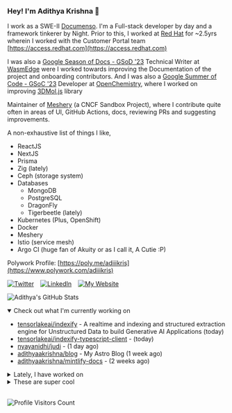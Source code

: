 ### Hey! I'm Adithya Krishna 👋
  
I work as a SWE-II [Documenso](https://documenso.com). I'm a Full-stack developer by day and a framework tinkerer by Night. Prior to this, I worked at [Red Hat](https://redhat.com) for ~2.5yrs wherein I worked with the Customer Portal team [https://access.redhat.com](https://access.redhat.com)

I was also a [Google Season of Docs - GSoD '23](https://developers.google.com/season-of-docs) Technical Writer at [WasmEdge](https://github.com/WasmEdge) were I worked towards improving the Documentation of the project and onboarding contributors. And I was also a [Google Summer of Code - GSoC '23](https://summerofcode.withgoogle.com/) Developer at [OpenChemistry](https://openchemistry.org), where I worked on improving [3DMol.js](https://github.com/3dmol/3Dmol.js) library

Maintainer of [Meshery](https://github.com/meshery) (a CNCF Sandbox Project), where I contribute quite often in areas of UI, GitHub Actions, docs, reviewing PRs and suggesting improvements.

A non-exhaustive list of things I like,

- ReactJS
- NextJS
- Prisma
- Zig (lately)
- Ceph (storage system)
- Databases
  - MongoDB
  - PostgreSQL
  - DragonFly
  - Tigerbeetle (lately)
- Kubernetes (Plus, OpenShift)
- Docker
- Meshery
- Istio (service mesh)
- Argo CI (huge fan of Akuity or as I call it, A Cutie :P)

Polywork Profile: [https://poly.me/adiiikris](https://www.polywork.com/adiiikris)

[![Twitter](https://img.shields.io/badge/-@adii_kris-%231DA1F2?style=for-the-badge&logo=twitter&logoColor=ffffff)](https:/twitter.adikris.in) &ensp;
[![LinkedIn](https://img.shields.io/badge/-Adithya%20Krishna-%230A67C3?style=for-the-badge&logo=linkedin&logoColor=ffffff)](https://linkedin.adikris.in/) &ensp;
[![My Website](https://img.shields.io/badge/-My%20Website-%230A67C3?style=for-the-badge)](https://adikris.in/)



![Adithya's GitHub Stats](https://github-readme-stats.vercel.app/api?username=adithyaakrishna&show_icons=true&hide_border=true&title_color=fff&icon_color=79ff97&text_color=9f9f9f&bg_color=151515)


<details open="true">
  <summary>Check out what I'm currently working on</summary>
  
  - [tensorlakeai/indexify](https://github.com/tensorlakeai/indexify) - A realtime and indexing and structured extraction engine for Unstructured Data to build Generative AI Applications (today)
  - [tensorlakeai/indexify-typescript-client](https://github.com/tensorlakeai/indexify-typescript-client) -  (today)
  - [nyayanidhi/judi](https://github.com/nyayanidhi/judi) -  (1 day ago)
  - [adithyaakrishna/blog](https://github.com/adithyaakrishna/blog) - My Astro Blog (1 week ago)
  - [adithyaakrishna/mintlify-docs](https://github.com/adithyaakrishna/mintlify-docs) -  (2 weeks ago)
</details>

<details>
  <summary>Lately, I have worked on</summary>
  
  - [chore: update filtering of content data](https://github.com/tensorlakeai/indexify/pull/744) on [tensorlakeai/indexify](https://github.com/tensorlakeai/indexify) (1 day ago)
  - [chore: added ingested source filter](https://github.com/tensorlakeai/indexify/pull/742) on [tensorlakeai/indexify](https://github.com/tensorlakeai/indexify) (1 day ago)
  - [chore: api filters for listContent](https://github.com/tensorlakeai/indexify-typescript-client/pull/42) on [tensorlakeai/indexify-typescript-client](https://github.com/tensorlakeai/indexify-typescript-client) (1 day ago)
  - [chore: update release to v0.0.53](https://github.com/tensorlakeai/indexify-typescript-client/pull/41) on [tensorlakeai/indexify-typescript-client](https://github.com/tensorlakeai/indexify-typescript-client) (1 day ago)
  - [feat: added getTasks feature and stateChanges Page](https://github.com/tensorlakeai/indexify/pull/739) on [tensorlakeai/indexify](https://github.com/tensorlakeai/indexify) (1 day ago)
</details>

<details>
  <summary>These are super cool</summary>
  
  - [vercel/swr-site](https://github.com/vercel/swr-site) - The official website for SWR. (6 days ago)
  - [jla524/fromthetensor](https://github.com/jla524/fromthetensor) - From the Tensor to Stable Diffusion, a rough outline for a 9 week course. (1 week ago)
  - [e2b-dev/code-interpreter](https://github.com/e2b-dev/code-interpreter) - Python &amp; JS/TS SDK for adding code interpreting to your AI app  (1 week ago)
  - [joswayski/averagedatabase](https://github.com/joswayski/averagedatabase) - The only database built from the ground up for the average developer. (1 week ago)
  - [ZeroThreshold/oraapp](https://github.com/ZeroThreshold/oraapp) - The frontend for offroad academies (1 week ago)
</details>

<br> 

![Profile Visitors Count](https://profile-counter.glitch.me/adithyaakrishna/count.svg)
